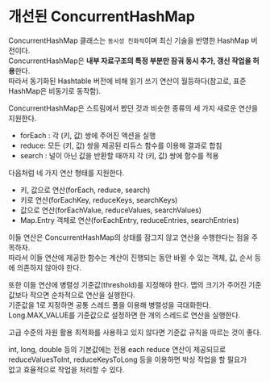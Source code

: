 # 개선된 ConcurrentHashMap
ConcurrentHashMap 클래스는 `동시성 친화적`이며 최신 기술을 반영한 HashMap 버전이다.  
ConcurrentHashMap은 **내부 자료구조의 특정 부분만 잠궈 동시 추가, 갱신 작업을 허용**한다.  
따라서 동기화된 Hashtable 버전에 비해 읽기 쓰기 연산이 월등하다(참고로, 표준 HashMap은 비동기로 동작함).  
  
ConcurrentHashMap은 스트림에서 봤던 것과 비슷한 종류의 세 가지 새로운 연산을 지원한다.  
- forEach : 각 (키, 값) 쌍에 주어진 액션을 실행  
- reduce: 모든 (키, 값) 쌍을 제공된 리듀스 함수를 이용해 결과로 합침  
- search : 널이 아닌 값을 반환할 때까지 각 (키, 값) 쌍에 함수를 적용  
  
다음처럼 네 가지 연산 형태를 지원한다.  
- 키, 값으로 연산(forEach, reduce, search)  
- 키로 연산(forEachKey, reduceKeys, searchKeys)  
- 값으로 연산(forEachValue, reduceValues, searchValues)  
- Map.Entry 객체로 연산(forEachEntry, reduceEntries, searchEntries)  
  
이들 연산은 ConcurrentHashMap의 상태를 잠그지 않고 연산을 수행한다는 점을 주목하자.  
따라서 이들 연산에 제공한 함수는 계산이 진행되는 동안 바뀔 수 있는 객체, 값, 순서 등에 의존하지 않아야 한다.  
  
또한 이들 연산에 병렬성 기준값(threshold)를 지정해야 한다. 맵의 크기가 주어진 기준값보다 작으면 순차적으로 연산을 실행한다.  
기준값을 1로 지정하면 공통 스레드 풀을 이용해 병렬성을 극대화한다.  
Long.MAX_VALUE를 기준값으로 설정하면 한 개의 스레드로 연산을 실행한다.  
  
고급 수준의 자원 활용 최적화를 사용하고 있지 않다면 기준값 규칙을 따르는 것이 좋다.  
  
int, long, double 등의 기본값에는 전용 each reduce 연산이 제공되므로 reduceValuesToInt, reduceKeysToLong 등을 이용하면 박싱 작업을 할 필요가  
없고 효율적으로 작업을 처리할 수 있다.  
  

